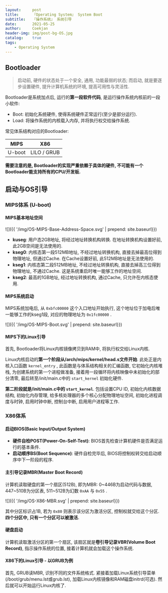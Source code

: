 ```yaml
---	
layout:     post	
title:      『Operating System』 System Boot	
subtitle:   『操作系统』 系统引导    
date:       2021-05-25	   
author:     Coekjan 
header-img: img/post-bg-OS.jpg	
catalog:    true    
tags:	
    - Operating System  
---
```


## Bootloader

> 启动前, 硬件的状态处于一个安全, 通用, 功能最弱的状态; 而启动, 就是要逐步设置硬件, 提升计算机系统的环境, 提高可用性与灵活性.

Bootloader是系统加点后, 运行的**第一段软件代码**, 是运行操作系统内核前的一段小软件:
* Boot: 初始化系统硬件, 使得系统硬件正常运行(至少是部分运行).
* Load: 将操作系统的内核载入内存, 并将执行权交给操作系统.

常见体系结构对应的Bootloader:

MIPS | X86
:-: | :-:
U-boot | LILO / GRUB

**需要注意的是, Bootloader的实现严重依赖于具体的硬件, 不可能有一个Bootloader能支持所有的CPU/开发板.**

## 启动与OS引导

### MIPS体系 (U-boot)

#### MIPS基本地址空间

![]({{ '/img/OS-MIPS-Base-Address-Space.svg' | prepend: site.baseurl}})

* **kuseg**: 用户态2GB地址, 将经过地址转换机构转换. 在地址转换机构设置好前, 此2GB空间是无法使用的.
* **kseg0**: 内核态第一段512MB地址, 不经过地址转换机构, 直接去掉最高位得到物理地址, 但通过Cache. 在Cache设置好前, 此512MB地址是无法使用的.
* **kseg1**: 内核态第二段512MB地址, 不经过地址转换机构, 直接去掉高三位得到物理地址, 不通过Cache. 这是系统重启时唯一能够工作的地址空间.
* **kseg2**: 最高的1GB地址, 经过地址转换机构, 通过Cache, 只允许在内核态使用.

#### MIPS系统启动

MIPS系统加电后, 从 `0xbfc00000` 这个入口地址开始执行, 这个地址位于加电后唯一能够工作的kseg1段, 对应的物理地址为 `0x1fc00000` .

![]({{ '/img/OS-MIPS-Boot.svg' | prepend: site.baseurl}})

#### MIPS下的Linux引导

首先, Bootloader将Linux内核镜像拷贝到RAM中, 将执行权交给Linux内核.

Linux内核启动的**第一个阶段从/arch/mips/kernel/head.s文件开始**. 此处正是内核入口函数 `kernel_entry` , 此函数是与体系结构相关的汇编函数, 它初始化内核堆栈, 为创建系统的第一个进程做准备, 接着用一段循环将内核映像中未初始化的部分清零, 最后转至/init/main.c中的 `start_kernel` 初始化硬件.

**第二阶段就是/init/main.c中的 `start_kernel`**. 包括设置CPU ID, 初始化内核数据结构, 初始化内存管理, 给多核处理器的多个核心分配物理地址空间, 初始化进程调度与时钟, 启用时钟中断, 控制台中断, 启用用户进程等工作.

### X86体系

#### 启动BIOS(Basic Input/Output System)

* **硬件自检POST(Power-On-Self-Test)**: BIOS首先检查计算机硬件是否满足运行的基本条件.
* **启动顺序BS(Boot Sequence)**: 硬件自检完毕后, BIOS将控制权转交给启动顺序中下一阶段的程序.

#### 主引导记录MBR(Master Boot Record)

计算机读取硬盘的第一个扇区(512B), 即为MBR: 0~446B为启动代码与数据, 447~510B为分区表, 511~512B为幻数 `0xAA` 与 `0x55` .

![]({{ '/img/OS-X86-MBR.svg' | prepend: site.baseurl}})

其中分区标识占1B, 若为 `0x80` 则表示该分区为激活分区, 控制权就交给这个分区. **四个分区中, 只有一个分区可以被激活.**

#### 硬盘启动

计算机读取激活分区的第一个扇区, 该扇区就是**卷引导记录VBR(Volume Boot Record)**, 指示操作系统的位置, 接着计算机就会加载这个操作系统.

#### X86下的Linux引导 - 以GRUB为例

首先, GRUB读MBR, 识别不同的文件系统格式. 紧接着加载Linux系统引导菜单(/boot/grub/menu.lst或grub.lst), 加载Linux内核镜像和RAM磁盘initrd(可选). 然后就可以开始运行Linux内核了.